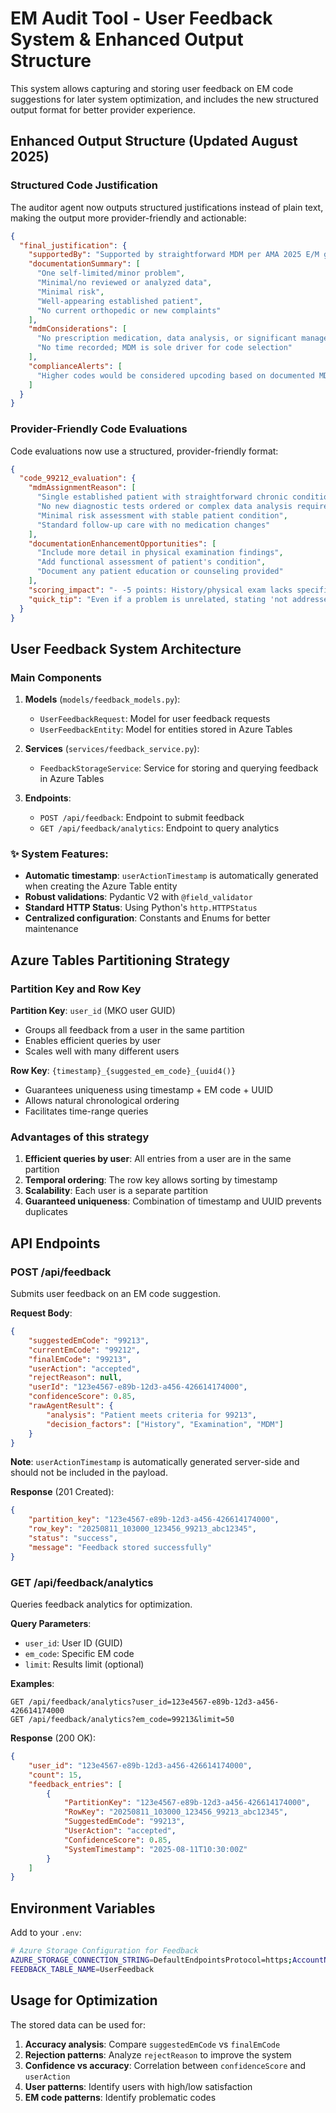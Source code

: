 # EM Audit Tool - User Feedback System & Enhanced Output Structure

This system allows capturing and storing user feedback on EM code suggestions for later system optimization, and includes the new structured output format for better provider experience.

## Enhanced Output Structure (Updated August 2025)

### Structured Code Justification

The auditor agent now outputs structured justifications instead of plain text, making the output more provider-friendly and actionable:

```json
{
  "final_justification": {
    "supportedBy": "Supported by straightforward MDM per AMA 2025 E/M guidelines.",
    "documentationSummary": [
      "One self-limited/minor problem",
      "Minimal/no reviewed or analyzed data",
      "Minimal risk",
      "Well-appearing established patient",
      "No current orthopedic or new complaints"
    ],
    "mdmConsiderations": [
      "No prescription medication, data analysis, or significant management decisions present",
      "No time recorded; MDM is sole driver for code selection"
    ],
    "complianceAlerts": [
      "Higher codes would be considered upcoding based on documented MDM and risk level."
    ]
  }
}
```

### Provider-Friendly Code Evaluations

Code evaluations now use a structured, provider-friendly format:

```json
{
  "code_99212_evaluation": {
    "mdmAssignmentReason": [
      "Single established patient with straightforward chronic condition management",
      "No new diagnostic tests ordered or complex data analysis required", 
      "Minimal risk assessment with stable patient condition",
      "Standard follow-up care with no medication changes"
    ],
    "documentationEnhancementOpportunities": [
      "Include more detail in physical examination findings",
      "Add functional assessment of patient's condition",
      "Document any patient education or counseling provided"
    ],
    "scoring_impact": "- -5 points: History/physical exam lacks specificity\n- -2 points: PMH contains unrelated issues not addressed",
    "quick_tip": "Even if a problem is unrelated, stating 'not addressed at this visit' can remove ambiguity for coders and auditors."
  }
}
```

## User Feedback System Architecture

### Main Components

1. **Models** (`models/feedback_models.py`):
   - `UserFeedbackRequest`: Model for user feedback requests
   - `UserFeedbackEntity`: Model for entities stored in Azure Tables

2. **Services** (`services/feedback_service.py`):
   - `FeedbackStorageService`: Service for storing and querying feedback in Azure Tables

3. **Endpoints**:
   - `POST /api/feedback`: Endpoint to submit feedback
   - `GET /api/feedback/analytics`: Endpoint to query analytics

### ✨ System Features:
- **Automatic timestamp**: `userActionTimestamp` is automatically generated when creating the Azure Table entity
- **Robust validations**: Pydantic V2 with `@field_validator`
- **Standard HTTP Status**: Using Python's `http.HTTPStatus`
- **Centralized configuration**: Constants and Enums for better maintenance

## Azure Tables Partitioning Strategy

### Partition Key and Row Key

**Partition Key**: `user_id` (MKO user GUID)
- Groups all feedback from a user in the same partition
- Enables efficient queries by user
- Scales well with many different users

**Row Key**: `{timestamp}_{suggested_em_code}_{uuid4()}`
- Guarantees uniqueness using timestamp + EM code + UUID
- Allows natural chronological ordering
- Facilitates time-range queries

### Advantages of this strategy

1. **Efficient queries by user**: All entries from a user are in the same partition
2. **Temporal ordering**: The row key allows sorting by timestamp
3. **Scalability**: Each user is a separate partition
4. **Guaranteed uniqueness**: Combination of timestamp and UUID prevents duplicates

## API Endpoints

### POST /api/feedback

Submits user feedback on an EM code suggestion.

**Request Body**:
```json
{
    "suggestedEmCode": "99213",
    "currentEmCode": "99212",
    "finalEmCode": "99213", 
    "userAction": "accepted",
    "rejectReason": null,
    "userId": "123e4567-e89b-12d3-a456-426614174000",
    "confidenceScore": 0.85,
    "rawAgentResult": {
        "analysis": "Patient meets criteria for 99213",
        "decision_factors": ["History", "Examination", "MDM"]
    }
}
```

**Note**: `userActionTimestamp` is automatically generated server-side and should not be included in the payload.

**Response** (201 Created):
```json
{
    "partition_key": "123e4567-e89b-12d3-a456-426614174000",
    "row_key": "20250811_103000_123456_99213_abc12345",
    "status": "success", 
    "message": "Feedback stored successfully"
}
```

### GET /api/feedback/analytics

Queries feedback analytics for optimization.

**Query Parameters**:
- `user_id`: User ID (GUID)
- `em_code`: Specific EM code  
- `limit`: Results limit (optional)

**Examples**:
```
GET /api/feedback/analytics?user_id=123e4567-e89b-12d3-a456-426614174000
GET /api/feedback/analytics?em_code=99213&limit=50
```

**Response** (200 OK):
```json
{
    "user_id": "123e4567-e89b-12d3-a456-426614174000",
    "count": 15,
    "feedback_entries": [
        {
            "PartitionKey": "123e4567-e89b-12d3-a456-426614174000",
            "RowKey": "20250811_103000_123456_99213_abc12345",
            "SuggestedEmCode": "99213",
            "UserAction": "accepted",
            "ConfidenceScore": 0.85,
            "SystemTimestamp": "2025-08-11T10:30:00Z"
        }
    ]
}
```

## Environment Variables

Add to your `.env`:
```bash
# Azure Storage Configuration for Feedback
AZURE_STORAGE_CONNECTION_STRING=DefaultEndpointsProtocol=https;AccountName=...
FEEDBACK_TABLE_NAME=UserFeedback
```

## Usage for Optimization

The stored data can be used for:

1. **Accuracy analysis**: Compare `suggestedEmCode` vs `finalEmCode`
2. **Rejection patterns**: Analyze `rejectReason` to improve the system
3. **Confidence vs accuracy**: Correlation between `confidenceScore` and `userAction`
4. **User patterns**: Identify users with high/low satisfaction
5. **EM code patterns**: Identify problematic codes
